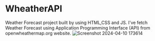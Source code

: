 ﻿# WheatherAPI
Weather Forecast project built by using HTML,CSS and JS. I've fetch Weather Forecast using Application Programming Interface (API) from openwheathermap.org website.
![Screenshot 2024-04-10 173614](https://github.com/hiHarish/WeatherAPI1/assets/156064772/ba9983ad-5b68-4ac7-b6ef-61b6df1a11ac)
